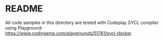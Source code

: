# README
All code samples in this directory are tested with Codeplay SYCL compiler
using Playground:  
https://www.codingame.com/playgrounds/51761/sycl-docker

